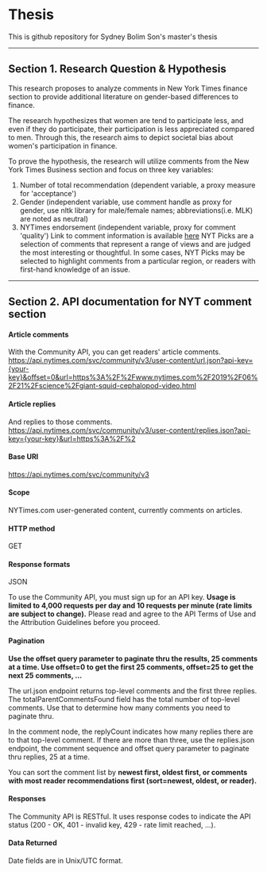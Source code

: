 # Thesis
This is github repository for Sydney Bolim Son's master's thesis

------------------------------------------------------
## Section 1. Research Question & Hypothesis

This research proposes to analyze comments in New York Times finance section to provide additional literature on gender-based differences to finance.

The research hypothesizes that women are tend to participate less, and even if they do participate, their participation is less appreciated compared to men. Through this, the research aims to depict societal bias about women's participation in finance.

To prove the hypothesis, the research will utilize comments from the New York Times Business section and focus on three key variables:
1) Number of total recommendation (dependent variable, a proxy measure for 'acceptance') 
2) Gender (independent variable, use comment handle as proxy for gender, use nltk library for male/female names; abbreviations(i.e. MLK) are noted as neutral)
3) NYTimes endorsement (independent variable, proxy for comment 'quality') 
   Link to comment information is available [here](https://help.nytimes.com/hc/en-us/articles/115014792387-Comments)
	NYT Picks are a selection of comments that represent a range of views and are judged the most interesting or thoughtful.
	In some cases, NYT Picks may be selected to highlight comments from a particular region, or readers with first-hand knowledge of an issue.

------------------------------------------------------
## Section 2. API documentation for NYT comment section

#### Article comments
With the Community API, you can get readers' article comments.
https://api.nytimes.com/svc/community/v3/user-content/url.json?api-key={your-key}&offset=0&url=https%3A%2F%2Fwww.nytimes.com%2F2019%2F06%2F21%2Fscience%2Fgiant-squid-cephalopod-video.html

#### Article replies
And replies to those comments.
https://api.nytimes.com/svc/community/v3/user-content/replies.json?api-key={your-key}&url=https%3A%2F%2

#### Base URI
https://api.nytimes.com/svc/community/v3

#### Scope
NYTimes.com user-generated content, currently comments on articles.

#### HTTP method
GET

#### Response formats
JSON

To use the Community API, you must sign up for an API key. **Usage is limited to 4,000 requests per day and 10 requests per minute (rate limits are subject to change).** Please read and agree to the API Terms of Use and the Attribution Guidelines before you proceed.

#### Pagination
**Use the offset query parameter to paginate thru the results, 25 comments at a time. Use offset=0 to get the first 25 comments, offset=25 to get the next 25 comments, ...**

The url.json endpoint returns top-level comments and the first three replies. The totalParentCommentsFound field has the total number of top-level comments. Use that to determine how many comments you need to paginate thru.

In the comment node, the replyCount indicates how many replies there are to that top-level comment. If there are more than three, use the replies.json endpoint, the comment sequence and offset query parameter to paginate thru replies, 25 at a time.

You can sort the comment list by **newest first, oldest first, or comments with most reader recommendations first (sort=newest, oldest, or reader).**

#### Responses
The Community API is RESTful. It uses response codes to indicate the API status (200 - OK, 401 - invalid key, 429 - rate limit reached, ...).

#### Data Returned
Date fields are in Unix/UTC format.